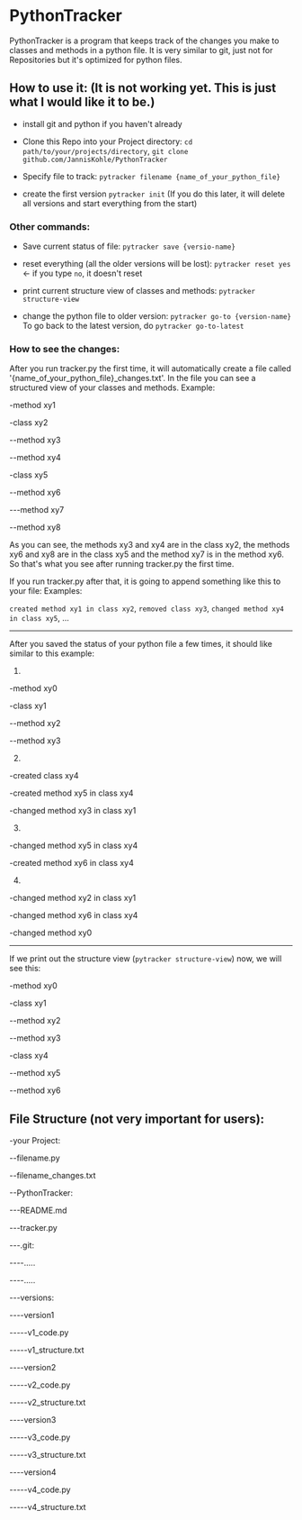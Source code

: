 # PythonTracker

PythonTracker is a program that keeps track of the changes you make to classes and methods in a python file.
It is very similar to git, just not for Repositories but it's optimized for python files.

## How to use it: (It is not working yet. This is just what I would like it to be.)

- install git and python if you haven't already

- Clone this Repo into your Project directory:
```cd path/to/your/projects/directory```,
```git clone github.com/JannisKohle/PythonTracker```

- Specify file to track: ```pytracker filename {name_of_your_python_file}```

- create the first version ```pytracker init``` (If you do this later, it will delete all versions and start everything from the start)

### Other commands:

- Save current status of file: ```pytracker save {versio-name}```

- reset everything (all the older versions will be lost): ```pytracker reset yes``` <- if you type ```no```, it doesn't reset

- print current structure view of classes and methods: ```pytracker structure-view```

- change the python file to older version: ```pytracker go-to {version-name}``` To go back to the latest version, do ```pytracker go-to-latest```

### How to see the changes:

After you run tracker.py the first time, it will automatically create a file called '{name_of_your_python_file}_changes.txt'.
In the file you can see a structured view of your classes and methods. Example:

-method xy1

-class xy2

--method xy3

--method xy4

-class xy5

--method xy6

---method xy7

--method xy8

As you can see, the methods xy3 and xy4 are in the class xy2, the methods xy6 and xy8 are in the class xy5
and the method xy7 is in the method xy6. So that's what you see after running tracker.py the first time.

If you run tracker.py after that, it is going to append something like this to your file:
Examples:

```created method xy1 in class xy2```, ```removed class xy3```, ```changed method xy4 in class xy5```, ...

------------------------

After you saved the status of your python file a few times, it should like similar to this example:

1.

-method xy0

-class xy1

--method xy2

--method xy3

2.

-created class xy4

-created method xy5 in class xy4

-changed method xy3 in class xy1

3.

-changed method xy5 in class xy4

-created method xy6 in class xy4

4.

-changed method xy2 in class xy1

-changed method xy6 in class xy4

-changed method xy0

------------------------

If we print out the structure view (```pytracker structure-view```) now, we will see this:

-method xy0

-class xy1

--method xy2

--method xy3

-class xy4

--method xy5

--method xy6

## File Structure (not very important for users):

-your Project:

--filename.py

--filename_changes.txt

--PythonTracker:

---README.md

---tracker.py

---.git:

----.....

----.....

---versions:

----version1

-----v1_code.py

-----v1_structure.txt

----version2

-----v2_code.py

-----v2_structure.txt

----version3

-----v3_code.py

-----v3_structure.txt

----version4

-----v4_code.py

-----v4_structure.txt
